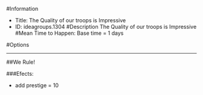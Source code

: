#Information
 - Title: The Quality of our troops is Impressive
 - ID: ideagroups.1304
#Description
The Quality of our troops is Impressive
#Mean Time to Happen:
Base time = 1 days

#Options

___
##We Rule!

###Efects:<ul><li>add prestige = 10</li></ul>
